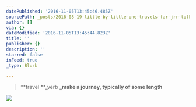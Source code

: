 ```yaml
---
datePublished: '2016-11-05T13:45:46.485Z'
sourcePath: _posts/2016-08-19-little-by-little-one-travels-far-jrr-tolkien.md
author: []
via: {}
dateModified: '2016-11-05T13:45:44.823Z'
title: ''
publisher: {}
description: ''
starred: false
inFeed: true
_type: Blurb

---
```

> **travel **_verb _**make a journey, typically of some length**

![](https://the-grid-user-content.s3-us-west-2.amazonaws.com/ef0a1ebb-151a-4fcb-aa81-3ea25430dc5f.png)